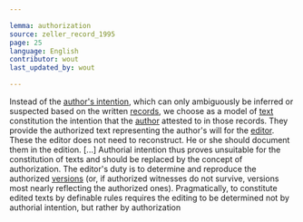 ```yaml
---

lemma: authorization
source: zeller_record_1995
page: 25
language: English
contributor: wout
last_updated_by: wout

---
```


Instead of the [author's intention](intentionality), which can only ambiguously be inferred or suspected based on the written [records](record.html), we choose as a model of [text](text.html) constitution the intention that the [author](author.html) attested to in those records. They provide the authorized text representing the author's will for the [editor](editor.html). These the editor does not need to reconstruct. He or she should document them in the edition. [...] Authorial intention thus proves unsuitable for the constitution of texts and should be replaced by the concept of authorization. The editor's duty is to determine and reproduce the authorized [versions](version.html) (or, if authorized witnesses do not survive, versions most nearly reflecting the authorized ones). Pragmatically, to constitute edited texts by definable rules requires the editing to be determined not by authorial intention, but rather by authorization
